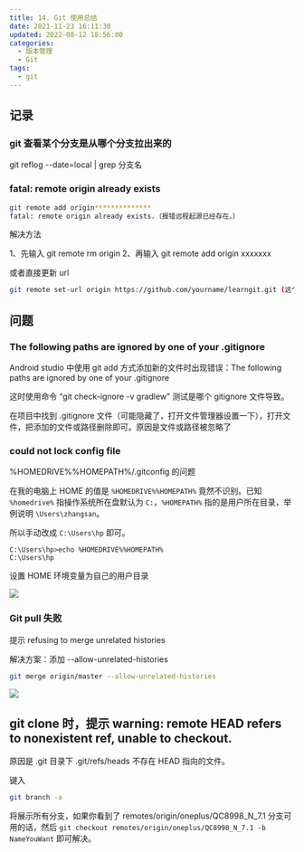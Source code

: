 ```yaml
---
title: 14. Git 使用总结
date: 2021-11-23 16:11:30
updated: 2022-08-12 18:56:00
categories:
  - 版本管理
  - Git
tags:
  - git
---
```


## 记录

### git 查看某个分支是从哪个分支拉出来的

git reflog --date=local | grep 分支名

### fatal: remote origin already exists

```sh
git remote add origin**************
fatal: remote origin already exists.（报错远程起源已经存在。）
```

解决方法

1、先输入 git remote rm origin
2、再输入 git remote add origin xxxxxxx

或者直接更新 url

```sh
git remote set-url origin https://github.com/yourname/learngit.git (这个是你的复制的仓库地址)
```

## 问题

### The following paths are ignored by one of your .gitignore

Android studio 中使用 git add 方式添加新的文件时出现错误：The following paths are ignored by one of your .gitignore

这时使用命令 “git check-ignore -v gradlew” 测试是哪个 gitignore 文件导致。

在项目中找到 .gitignore 文件（可能隐藏了，打开文件管理器设置一下），打开文件，把添加的文件或路径删除即可。原因是文件或路径被忽略了

### could not lock config file

%HOMEDRIVE%%HOMEPATH%/.gitconfig 的问题

在我的电脑上 HOME 的值是 `%HOMEDRIVE%%HOMEPATH%` 竟然不识别。已知 `%homedrive%` 指操作系统所在盘默认为 `C:`，`%HOMEPATH%` 指的是用户所在目录，举例说明 `\Users\zhangsan`。

所以手动改成 `C:\Users\hp` 即可。

```text
C:\Users\hp>echo %HOMEDRIVE%%HOMEPATH%
C:\Users\hp
```

设置 HOME 环境变量为自己的用户目录

![](/images/版本管理-Git/14-Git-使用问题总结/1.png)

### Git pull 失败

提示 refusing to merge unrelated histories

解决方案：添加 --allow-unrelated-histories

```sh
git merge origin/master --allow-unrelated-histories
```

<!-- more -->

![](/images/版本管理-Git/14-Git-使用问题总结/2.png)

## git clone 时，提示 warning: remote HEAD refers to nonexistent ref, unable to checkout.

原因是 .git 目录下 .git/refs/heads 不存在 HEAD 指向的文件。

键入

```sh
git branch -a
```

将展示所有分支，如果你看到了 remotes/origin/oneplus/QC8998_N_7.1 分支可用的话，然后 `git checkout remotes/origin/oneplus/QC8998_N_7.1 -b NameYouWant` 即可解决。
